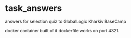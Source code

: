 # task_answers
answers for selection quiz to GlobalLogic Kharkiv BaseCamp

docker container built of it dockerfile works on port 4321.
